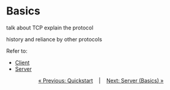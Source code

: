 # Basics


talk about TCP
explain the protocol

history and reliance by other protocols

Refer to:
- [Client](guide_sdk/getting_started/quickstart/basics_client.md)
- [Server](guide_sdk/getting_started/quickstart/basics_server.md)

<p align="center">
  <a href="index.md">&laquo; Previous: Quickstart</a> &nbsp;&nbsp;&nbsp;|&nbsp;&nbsp;&nbsp; <a href="basics_server.md">Next: Server (Basics) &raquo;</a>
</p>